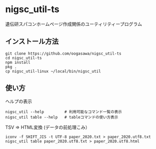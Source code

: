 # nigsc_util-ts

遺伝研スパコンホームページ作成関係のユーティリティープログラム

## インストール方法

```
git clone https://github.com/oogasawa/nigsc_util-ts
cd nigsc_util-ts
npm install
pkg .
cp nigsc_util-linux ~/local/bin/nigsc_util
```

## 使い方

ヘルプの表示

```
nigsc_util --help         # 利用可能なコマンド一覧の表示
nigsc_util table --help   # tableコマンドの使い方表示
```

TSV => HTML変換 (データの前処理こみ）

```
iconv -f SHIFT_JIS -t UTF-8 paper_2020.txt > paper_2020.utf8.txt
nigsc_util table paper_2020.utf8.txt > paper_2020.utf8.html
```




